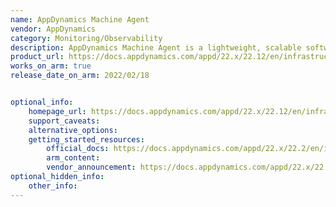 ```yaml
---
name: AppDynamics Machine Agent
vendor: AppDynamics
category: Monitoring/Observability
description: AppDynamics Machine Agent is a lightweight, scalable software agent designed to monitor and collect infrastructure metrics from servers, virtual machines, and cloud instances.
product_url: https://docs.appdynamics.com/appd/22.x/22.12/en/infrastructure-visibility/machine-agent
works_on_arm: true
release_date_on_arm: 2022/02/18


optional_info:
    homepage_url: https://docs.appdynamics.com/appd/22.x/22.12/en/infrastructure-visibility/machine-agent
    support_caveats:
    alternative_options:
    getting_started_resources:
        official_docs: https://docs.appdynamics.com/appd/22.x/22.2/en/infrastructure-visibility/machine-agent/install-the-machine-agent
        arm_content:
        vendor_announcement: https://docs.appdynamics.com/appd/22.x/22.2/en/infrastructure-visibility/machine-agent/machine-agent-requirements-and-supported-environments
optional_hidden_info:
    other_info:
---
```

